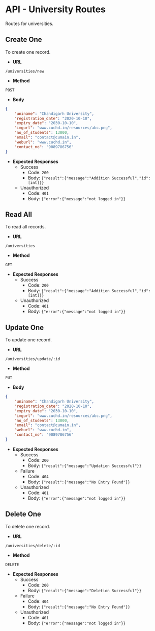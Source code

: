 # API - University Routes

Routes for universities.

## Create One

To create one record.

-   **URL**

```
/universities/new
```

-   **Method**

```
POST
```

-   **Body**

```json
{
    "uniname": "Chandigarh University",
    "registration_date": "2020-10-10",
    "expiry_date": "2030-10-10",
    "imgurl": "www.cuchd.in/resources/abc.png",
    "no_of_students": 13000,
    "email": "contact@cumain.in",
    "weburl": "www.cuchd.in",
    "contact_no": "9089786756"
}
```

-   **Expected Responses**
    -   Success
        -   Code: `200`
        -   Body: `{"result":{"message":"Addition Successful","id":[int]}}`
    -   Unauthorized
        -   Code: `401`
        -   Body: `{"error":{"message":"not logged in"}}`

## Read All

To read all records.

-   **URL**

```
/universities
```

-   **Method**

```
GET
```

-   **Expected Responses**
    -   Success
        -   Code: `200`
        -   Body: `{"result":{"message":"Addition Successful","id":[int]}}`
    -   Unauthorized
        -   Code: `401`
        -   Body: `{"error":{"message":"not logged in"}}`

## Update One

To update one record.

-   **URL**

```
/universities/update/:id
```

-   **Method**

```
PUT
```

-   **Body**

```json
{
    "uniname": "Chandigarh University",
    "registration_date": "2020-10-10",
    "expiry_date": "2030-10-10",
    "imgurl": "www.cuchd.in/resources/abc.png",
    "no_of_students": 13000,
    "email": "contact@cumain.in",
    "weburl": "www.cuchd.in",
    "contact_no": "9089786756"
}
```

-   **Expected Responses**
    -   Success
        -   Code: `200`
        -   Body: `{"result":{"message":"Updation Successful"}}`
    -   Failure
        -   Code: `404`
        -   Body: `{"result":{"message":"No Entry Found"}}`
    -   Unauthorized
        -   Code: `401`
        -   Body: `{"error":{"message":"not logged in"}}`

## Delete One

To delete one record.

-   **URL**

```
/universities/delete/:id
```

-   **Method**

```
DELETE
```

-   **Expected Responses**
    -   Success
        -   Code: `200`
        -   Body: `{"result":{"message":"Deletion Successful"}}`
    -   Failure
        -   Code: `404`
        -   Body: `{"result":{"message":"No Entry Found"}}`
    -   Unauthorized
        -   Code: `401`
        -   Body: `{"error":{"message":"not logged in"}}`
